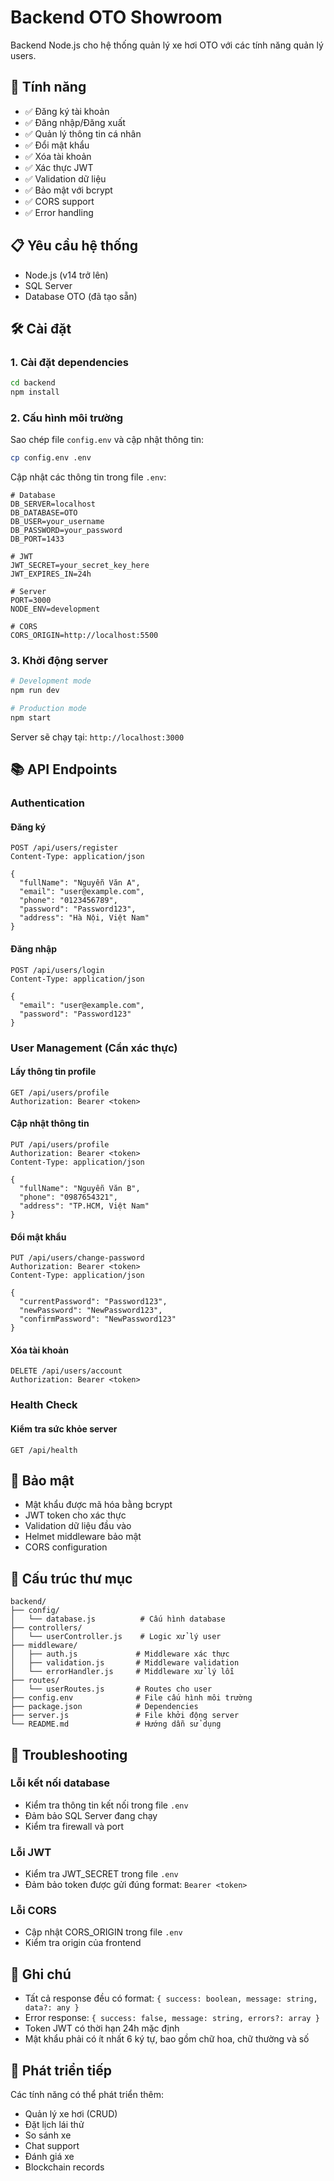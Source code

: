 # Backend OTO Showroom

Backend Node.js cho hệ thống quản lý xe hơi OTO với các tính năng quản lý users.

## 🚀 Tính năng

- ✅ Đăng ký tài khoản
- ✅ Đăng nhập/Đăng xuất
- ✅ Quản lý thông tin cá nhân
- ✅ Đổi mật khẩu
- ✅ Xóa tài khoản
- ✅ Xác thực JWT
- ✅ Validation dữ liệu
- ✅ Bảo mật với bcrypt
- ✅ CORS support
- ✅ Error handling

## 📋 Yêu cầu hệ thống

- Node.js (v14 trở lên)
- SQL Server
- Database OTO (đã tạo sẵn)

## 🛠️ Cài đặt

### 1. Cài đặt dependencies

```bash
cd backend
npm install
```

### 2. Cấu hình môi trường

Sao chép file `config.env` và cập nhật thông tin:

```bash
cp config.env .env
```

Cập nhật các thông tin trong file `.env`:

```env
# Database
DB_SERVER=localhost
DB_DATABASE=OTO
DB_USER=your_username
DB_PASSWORD=your_password
DB_PORT=1433

# JWT
JWT_SECRET=your_secret_key_here
JWT_EXPIRES_IN=24h

# Server
PORT=3000
NODE_ENV=development

# CORS
CORS_ORIGIN=http://localhost:5500
```

### 3. Khởi động server

```bash
# Development mode
npm run dev

# Production mode
npm start
```

Server sẽ chạy tại: `http://localhost:3000`

## 📚 API Endpoints

### Authentication

#### Đăng ký
```
POST /api/users/register
Content-Type: application/json

{
  "fullName": "Nguyễn Văn A",
  "email": "user@example.com",
  "phone": "0123456789",
  "password": "Password123",
  "address": "Hà Nội, Việt Nam"
}
```

#### Đăng nhập
```
POST /api/users/login
Content-Type: application/json

{
  "email": "user@example.com",
  "password": "Password123"
}
```

### User Management (Cần xác thực)

#### Lấy thông tin profile
```
GET /api/users/profile
Authorization: Bearer <token>
```

#### Cập nhật thông tin
```
PUT /api/users/profile
Authorization: Bearer <token>
Content-Type: application/json

{
  "fullName": "Nguyễn Văn B",
  "phone": "0987654321",
  "address": "TP.HCM, Việt Nam"
}
```

#### Đổi mật khẩu
```
PUT /api/users/change-password
Authorization: Bearer <token>
Content-Type: application/json

{
  "currentPassword": "Password123",
  "newPassword": "NewPassword123",
  "confirmPassword": "NewPassword123"
}
```

#### Xóa tài khoản
```
DELETE /api/users/account
Authorization: Bearer <token>
```

### Health Check

#### Kiểm tra sức khỏe server
```
GET /api/health
```

## 🔐 Bảo mật

- Mật khẩu được mã hóa bằng bcrypt
- JWT token cho xác thực
- Validation dữ liệu đầu vào
- Helmet middleware bảo mật
- CORS configuration

## 📁 Cấu trúc thư mục

```
backend/
├── config/
│   └── database.js          # Cấu hình database
├── controllers/
│   └── userController.js    # Logic xử lý user
├── middleware/
│   ├── auth.js             # Middleware xác thực
│   ├── validation.js       # Middleware validation
│   └── errorHandler.js     # Middleware xử lý lỗi
├── routes/
│   └── userRoutes.js       # Routes cho user
├── config.env              # File cấu hình môi trường
├── package.json            # Dependencies
├── server.js               # File khởi động server
└── README.md               # Hướng dẫn sử dụng
```

## 🐛 Troubleshooting

### Lỗi kết nối database
- Kiểm tra thông tin kết nối trong file `.env`
- Đảm bảo SQL Server đang chạy
- Kiểm tra firewall và port

### Lỗi JWT
- Kiểm tra JWT_SECRET trong file `.env`
- Đảm bảo token được gửi đúng format: `Bearer <token>`

### Lỗi CORS
- Cập nhật CORS_ORIGIN trong file `.env`
- Kiểm tra origin của frontend

## 📝 Ghi chú

- Tất cả response đều có format: `{ success: boolean, message: string, data?: any }`
- Error response: `{ success: false, message: string, errors?: array }`
- Token JWT có thời hạn 24h mặc định
- Mật khẩu phải có ít nhất 6 ký tự, bao gồm chữ hoa, chữ thường và số

## 🔄 Phát triển tiếp

Các tính năng có thể phát triển thêm:
- Quản lý xe hơi (CRUD)
- Đặt lịch lái thử
- So sánh xe
- Chat support
- Đánh giá xe
- Blockchain records 